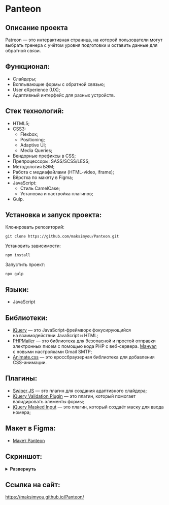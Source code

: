 # Panteon


## Описание проекта
Patreon — это интерактивная страница, на которой пользователи могут выбрать тренера с учётом уровня подготовки и оставить данные для обратной связи.

## Функционал:
- Слайдеры;
- Всплывающие формы с обратной связью;
- User eXperience (UX);
- Адаптивный интерфейс для разных устройств.

## Стек технологий:
- HTML5;
- CSS3:
  - Flexbox;
  - Positioning;
  - Adaptive UI;
  - Media Queries;
- Вендорные префиксы в CSS;
- Препроцессоры: SASS/SCSS/LESS;
- Методология БЭМ;
- Работа с медиафайлами (HTML-video, iframe);
- Вёрстка по макету в Figma;
- JavaScript:
  - Стиль CamelCase;
  - Установка и настройка плагинов;
- Gulp.

## Установка и запуск проекта:
Клонировать репозиторий:

    git clone https://github.com/maksimyou/Panteon.git

Установить зависимости:

    npm install

Запустить проект:

    npx gulp

## Языки:
- JavaScript

## Библиотеки:
- [jQuery](https://jquery.com/) — это JavaScript-фреймворк фокусирующийся на взаимодействии JavaScript и HTML;
- [PHPMailer](https://github.com/PHPMailer/PHPMailer) — это библиотека для безопасной и простой отправки электронных писем с помощью кода PHP с веб-сервера. [Мануал](https://youtu.be/mte7LroYd74) с новыми настройками Gmail SMTP;
- [Animate.css](https://animate.style/) — это кроссбраузерная библиотека для добавления CSS-анимации.

## Плагины:
- [Swiper JS](https://swiperjs.com/) — это плагин для создания адаптивного слайдера;
- [jQuery Validation Plugin](https://jqueryvalidation.org/) — это плагин, который помогает валидировать элементы формы;
- [jQuery Masked Input](https://plugins.jquery.com/maskedinput/) — это плагин, который создаёт маску для ввода номера;




## Макет в Figma:
- [Макет Panteon](https://www.figma.com/file/IWiwRJWS10tV57hGJCroFb/Panteon-~12000-16000?t=GgA3ZU0HrbfSr0Ne-6)

## Скриншот:
<details><summary><b>Развернуть</b></summary>

![Panteon](https://user-images.githubusercontent.com/93248333/214223755-8bd6dbfb-fb7e-4e8d-a452-9ac349da4d89.png)(https://maksimyou.github.io/Panteon/)

</details>

## Ссылка на сайт:
https://maksimyou.github.io/Panteon/
